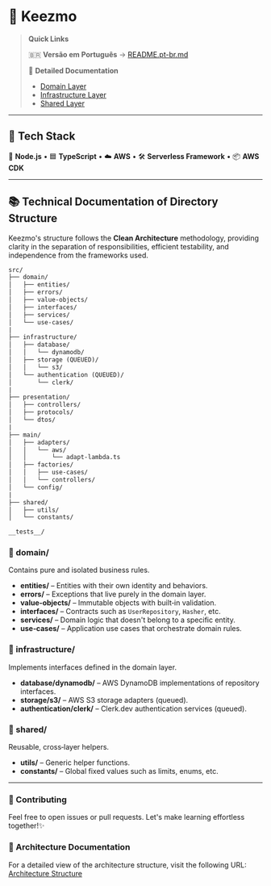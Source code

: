 # 🧱 Keezmo

> **Quick Links**
>
> 🇧🇷 **Versão em Português** → [README.pt-br.md](README.pt-br.md)
>
> 📝 **Detailed Documentation**
>
> - [Domain Layer](src/domain/README.md)
> - [Infrastructure Layer](src/infrastructure/README.md)
> - [Shared Layer](src/shared/README.md)

---

## 🚀 Tech Stack

🐢 **Node.js** • 🟦 **TypeScript** • ☁️ **AWS** • 🛠️ **Serverless Framework** • 📦 **AWS CDK**

---

## 📚 Technical Documentation of Directory Structure

Keezmo's structure follows the **Clean Architecture** methodology, providing clarity in the separation of responsibilities, efficient testability, and independence from the frameworks used.

```txt
src/
├── domain/
│   ├── entities/
│   ├── errors/
│   ├── value-objects/
│   ├── interfaces/
│   ├── services/
│   └── use-cases/
|
├── infrastructure/
│   ├── database/
│   │   └── dynamodb/
│   ├── storage (QUEUED)/
│   │   └── s3/
│   └── authentication (QUEUED)/
│       └── clerk/
|
├── presentation/
│   ├── controllers/
│   ├── protocols/
│   └── dtos/
|
├── main/
│   ├── adapters/
│   │   └── aws/
│   │       └── adapt-lambda.ts
│   ├── factories/
│   │   ├── use-cases/
│   │   └── controllers/
│   └── config/
|
├── shared/
│   ├── utils/
│   └── constants/

__tests__/
```

### 🔹 domain/

Contains pure and isolated business rules.

- **entities/** – Entities with their own identity and behaviors.
- **errors/** – Exceptions that live purely in the domain layer.
- **value‑objects/** – Immutable objects with built‑in validation.
- **interfaces/** – Contracts such as `UserRepository`, `Hasher`, etc.
- **services/** – Domain logic that doesn't belong to a specific entity.
- **use‑cases/** – Application use cases that orchestrate domain rules.

### 🔹 infrastructure/

Implements interfaces defined in the domain layer.

- **database/dynamodb/** – AWS DynamoDB implementations of repository interfaces.
- **storage/s3/** – AWS S3 storage adapters (queued).
- **authentication/clerk/** – Clerk.dev authentication services (queued).

### 🔹 shared/

Reusable, cross‑layer helpers.

- **utils/** – Generic helper functions.
- **constants/** – Global fixed values such as limits, enums, etc.

---

### 🤝 Contributing

Feel free to open issues or pull requests. Let's make learning effortless together!✨

### 📖 Architecture Documentation

For a detailed view of the architecture structure, visit the following URL: [Architecture Structure](https://chatgpt.com/g/g-p-675f2f8fca4c8191a7b326ba8431fb77-keezmo/c/67fb5d4a-0134-8003-b31d-2fb1fc96bac3)
